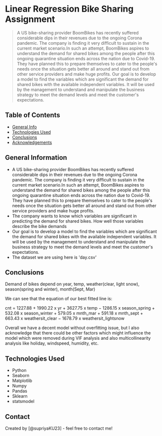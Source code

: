 # Linear Regression Bike Sharing Assignment
> A US bike-sharing provider BoomBikes has recently suffered considerable dips in their revenues due to the ongoing Corona pandemic. The company is finding it very difficult to sustain in the current market scenario.In such an attempt, BoomBikes aspires to understand the demand for shared bikes among the people after this ongoing quarantine situation ends across the nation due to Covid-19. They have planned this to prepare themselves to cater to the people's needs once the situation gets better all around and stand out from other service providers and make huge profits. Our goal is to develop a model to find the variables which are significant the demand for shared bikes with the available independent variables. It will be used by the management to understand and manipulate the business strategy to meet the demand levels and meet the customer's expectations.


## Table of Contents
* [General Info](#general-information)
* [Technologies Used](#technologies-used)
* [Conclusions](#conclusions)
* [Acknowledgements](#acknowledgements)

<!-- You can include any other section that is pertinent to your problem -->

## General Information
- A US bike-sharing provider BoomBikes has recently suffered considerable dips in their revenues due to the ongoing Corona pandemic. The company is finding it very difficult to sustain in the current market scenario.In such an attempt, BoomBikes aspires to understand the demand for shared bikes among the people after this ongoing quarantine situation ends across the nation due to Covid-19. They have planned this to prepare themselves to cater to the people's needs once the situation gets better all around and stand out from other service providers and make huge profits.
- The company wants to know which variables are significant in predicting the demand for shared bikes. How well those variables describe the bike demands
- Our goal is to develop a model to find the variables which are significant the demand for shared bikes with the available independent variables. It will be used by the management to understand and manipulate the business strategy to meet the demand levels and meet the customer's expectations.
- The dataset we are using here is 'day.csv'

<!-- You don't have to answer all the questions - just the ones relevant to your project. -->

## Conclusions
Demand of bikes depend on year, temp, weather(clear, light snow), season(spring and winter), month(Sept, Mar)

We can see that the equation of our best fitted line is:

cnt = 1227.88 + 1990.22 x yr + 3627.75 x temp − 1286.15 x season_spring + 532.08 x season_winter + 579.05 x mnth_mar + 591.18 x mnth_sept + 663.43 x weathersit_clear − 1678.79 x weathersit_lightsnow

Overall we have a decent model without overfitting issue, but I also acknowledge that there could be other factors which might influence the model which were removed during VIF analysis and also multicollinearity analysis like holiday, windspeed, humidity, etc.

<!-- You don't have to answer all the questions - just the ones relevant to your project. -->


## Technologies Used
- Python
- Seaborn
- Matplotlib
- Numpy
- Pandas
- Sklearn
- statsmodel

<!-- As the libraries versions keep on changing, it is recommended to mention the version of library used in this project -->


## Contact
Created by [@supriyaKU23] - feel free to contact me!


<!-- Optional -->
<!-- ## License -->
<!-- This project is open source and available under the [... License](). -->

<!-- You don't have to include all sections - just the one's relevant to your project -->
